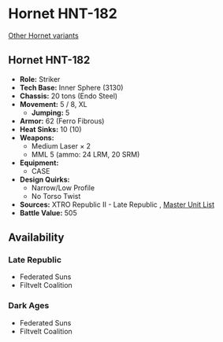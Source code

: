 # Hornet HNT-182 

[Other Hornet variants](../hornet.md) 

## Hornet HNT-182 

- **Role:** Striker 
- **Tech Base:** Inner Sphere (3130) 
- **Chassis:** 20 tons (Endo Steel) 
- **Movement:** 5 / 8, XL 
  - **Jumping:** 5 
- **Armor:** 62 (Ferro Fibrous) 
- **Heat Sinks:** 10 (10) 
- **Weapons:** 
  - Medium Laser × 2 
  - MML 5 (ammo: 24 LRM, 20 SRM) 
- **Equipment:** 
  - CASE 
- **Design Quirks:** 
  - Narrow/Low Profile 
  - No Torso Twist 
- **Sources:** XTRO Republic II - Late Republic , [Master Unit List](http://masterunitlist.info/Unit/Details/7343/hornet-hnt-182) 
- **Battle Value:** 505 

## Availability 

### Late Republic 

- Federated Suns 
- Filtvelt Coalition 

### Dark Ages 

- Federated Suns 
- Filtvelt Coalition 

